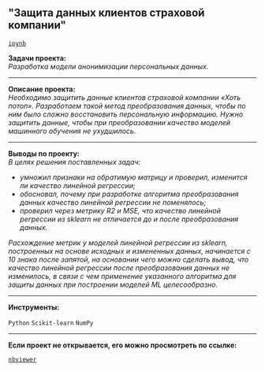 ## "Защита данных клиентов страховой компании"
[`ipynb`](https://github.com/mike2023-ml/Portfolio/blob/main/Customer%20data%20protection/Customer%20data%20protection.ipynb)  

**Задачи проекта:**  
*Разработка модели анонимизации персональных данных.*

***

**Описание проекта:**  
*Необходимо защитить данные клиентов страховой компании «Хоть потоп». Разработаем такой метод преобразования данных, чтобы по ним было сложно восстановить персональную информацию. Нужно защитить данные, чтобы при преобразовании качество моделей машинного обучения не ухудшилось.*
 
***

**Выводы по проекту:**  
*В целях решения поставленных задач:*
- *умножил признаки на обратимую матрицу и проверил, изменится ли качество линейной регрессии;*
- *обосновал, почему при разработке алгоритма преобразования данных качество линейной регрессии не поменялось;*
- *проверил через метрику R2 и MSE, что качество линейной регрессии из sklearn не отличается до и после преобразования данных.*  

*Расхождение метрик у моделей линейной регрессии из sklearn, построенных на основе исходных и измененных данных, начинается с 10 знака после запятой, на основании чего можно сделать вывод, что качество линейной регрессии после преобразования данных не изменилось, в связи с чем применение указанного алгоритма для защиты данных при построении моделей ML целесообразно.*

***
    
**Инструменты:**  

`Python` `Scikit-learn` `NumPy`

***

**Если проект не открывается, его можно просмотреть по ссылке:**  

[`nbviewer`](https://nbviewer.org/github/mike2023-ml/Portfolio/blob/main/Customer%20data%20protection/Customer%20data%20protection.ipynb)    
</div>

